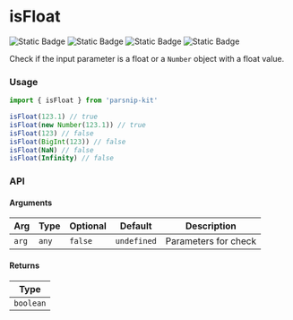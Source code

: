 # isFloat
![Static Badge](https://img.shields.io/badge/Statement%20Coverage-100.00%-brightgreen) ![Static Badge](https://img.shields.io/badge/Branch%20Coverage-100.00%-brightgreen) ![Static Badge](https://img.shields.io/badge/Function%20Coverage-100.00%-brightgreen) ![Static Badge](https://img.shields.io/badge/Line%20Coverage-100.00%-brightgreen)
      
Check if the input parameter is a float or a `Number` object with a float value.

### Usage

```ts
import { isFloat } from 'parsnip-kit'

isFloat(123.1) // true
isFloat(new Number(123.1)) // true
isFloat(123) // false
isFloat(BigInt(123)) // false
isFloat(NaN) // false
isFloat(Infinity) // false
```


### API

#### Arguments

| Arg | Type | Optional | Default | Description |
| --- | --- | --- | --- | --- |
| `arg` | `any` | `false` | `undefined` | Parameters for check |

#### Returns

| Type |
| ---  |
| `boolean`  |